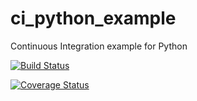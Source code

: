 # ci_python_example
Continuous Integration example for Python

[![Build Status](https://travis-ci.org/UWSEDS/ci_python_example.svg?branch=master)](https://travis-ci.org/UWSEDS/ci_python_example)

[![Coverage Status](https://coveralls.io/repos/github/dacb/codebase/badge.svg?branch=master)](https://coveralls.io/github/dacb/codebase?branch=master)
